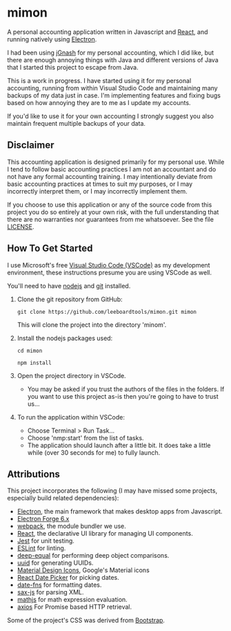 # mimon
A personal accounting application written in Javascript and [React](https://reactjs.org/), and running natively using [Electron](https://electronjs.org/).

I had been using [jGnash](https://sourceforge.net/projects/jgnash/) for my personal accounting, which I did like, but there are enough annoying things with Java and different versions of Java that I started this project to escape from Java.

This is a work in progress. I have started using it for my personal accounting, running from within Visual Studio Code and maintaining many backups of my data just in case. I'm implementing features and fixing bugs based on how annoying they are to me as I update my accounts.

If you'd like to use it for your own accounting I strongly suggest you also maintain frequent multiple backups of your data.

## Disclaimer
This accounting application is designed primarily for my personal use. While I tend to follow basic accounting practices I am not an accountant and do not have any formal accounting training. I may intentionally deviate from basic accounting practices at times to suit my purposes, or I may incorrectly interpret them, or I may incorrectly implement them.

If you choose to use this application or any of the source code from this project you do so entirely at your own risk, with the full understanding that there are no warranties nor guarantees from me whatsoever. See the file [LICENSE](LICENSE).

## How To Get Started
I use Microsoft's free [Visual Studio Code (VSCode)](https://code.visualstudio.com/) as my development environment, these instructions presume you are using VSCode as well.

You'll need to have [nodejs](https://nodejs.org/) and [git](https://git-scm.com/) installed.

1. Clone the git repository from GitHub:

   `git clone https://github.com/leeboardtools/mimon.git mimon`

   This will clone the project into the directory 'minom'.

1. Install the nodejs packages used:

   `cd mimon`

   `npm install`

1. Open the project directory in VSCode.
    - You may be asked if you trust the authors of the files in the folders. If you want to use this project as-is then you're going to have to trust us...

1. To run the application within VSCode:
    - Choose Terminal > Run Task...
    - Choose 'nmp:start' from the list of tasks.
    - The application should launch after a little bit. It does take a little while (over 30 seconds for me) to fully launch.


## Attributions
This project incorporates the following (I may have missed some projects, especially build related dependencies):

- [Electron](https://electronjs.org/), the main framework that makes desktop apps from Javascript.
- [Electron Forge 6.x](https://github.com/electron-userland/electron-forge)
- [webpack](https://webpack.js.org/), the module bundler we use.
- [React](https://reactjs.org/), the declarative UI library for managing UI components.
- [Jest](https://jestjs.io/) for unit testing.
- [ESLint](https://eslint.org/) for linting.
- [deep-equal](https://www.npmjs.com/package/deep-equal) for performing deep object comparisons.
- [uuid](https://github.com/kelektiv/node-uuid#readme) for generating UUIDs.
- [Material Design Icons](https://material.io/resources/icons/?style=baseline), Google's Material icons
- [React Date Picker](https://github.com/Hacker0x01/react-datepicker) for picking dates.
- [date-fns](https://date-fns.org/) for formatting dates.
- [sax-js](https://www.npmjs.com/package/sax) for parsing XML.
- [mathjs](https://mathjs.org/) for math expression evaluation.
- [axios](https://github.com/axios/axios) For Promise based HTTP retrieval.

Some of the project's CSS was derived from [Bootstrap](https://getbootstrap.com/).
